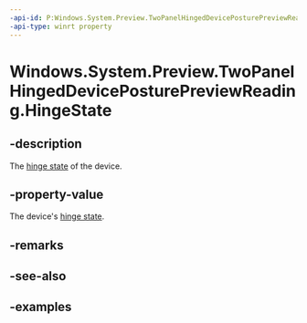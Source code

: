 ```yaml
---
-api-id: P:Windows.System.Preview.TwoPanelHingedDevicePosturePreviewReading.HingeState
-api-type: winrt property
---
```


<!-- Property syntax.
public HingeState HingeState { get; }
-->

# Windows.System.Preview.TwoPanelHingedDevicePosturePreviewReading.HingeState

## -description
The [hinge state](hingestate.md) of the device.

## -property-value
The device's [hinge state](hingestate.md).

## -remarks

## -see-also

## -examples

